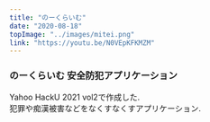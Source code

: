 ```yaml
---
title: "のーくらいむ"
date: "2020-08-18"
topImage: "../images/mitei.png"
link: "https://youtu.be/N0VEpKFKMZM"
---
```


### のーくらいむ 安全防犯アプリケーション

Yahoo HackU 2021 vol2で作成した.<br>
犯罪や痴漢被害などをなくすなくすアプリケーション.